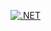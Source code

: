 [![.NET](https://github.com/gharbyMoez/LiveCICD3/actions/workflows/dotnet.yml/badge.svg)](https://github.com/gharbyMoez/LiveCICD3/actions/workflows/dotnet.yml)

